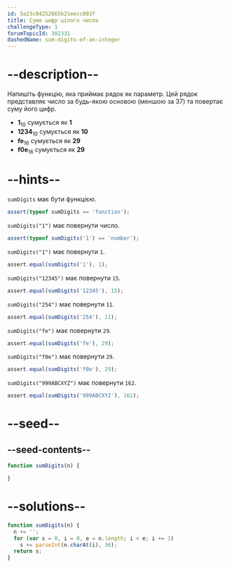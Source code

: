 ```yaml
---
id: 5a23c84252665b21eecc803f
title: Cума цифр цілого числа
challengeType: 1
forumTopicId: 302331
dashedName: sum-digits-of-an-integer
---
```


# --description--

Напишіть функцію, яка приймає рядок як параметр. Цей рядок представляє число за будь-якою основою (меншою за 37) та повертає суму його цифр.

<ul>
  <li><b>1</b><sub>10</sub> сумується як <b>1</b></li>
  <li><b>1234</b><sub>10</sub> сумується як <b>10</b></li>
  <li><b>fe</b><sub>16</sub> сумується як <b>29</b></li>
  <li><b>f0e</b><sub>16</sub> сумується як <b>29</b></li>
</ul>

# --hints--

`sumDigits` має бути функцією.

```js
assert(typeof sumDigits == 'function');
```

`sumDigits("1")` має повернути число.

```js
assert(typeof sumDigits('1') == 'number');
```

`sumDigits("1")` має повернути `1`.

```js
assert.equal(sumDigits('1'), 1);
```

`sumDigits("12345")` має повернути `15`.

```js
assert.equal(sumDigits('12345'), 15);
```

`sumDigits("254")` має повернути `11`.

```js
assert.equal(sumDigits('254'), 11);
```

`sumDigits("fe")` має повернути `29`.

```js
assert.equal(sumDigits('fe'), 29);
```

`sumDigits("f0e")` має повернути `29`.

```js
assert.equal(sumDigits('f0e'), 29);
```

`sumDigits("999ABCXYZ")` має повернути `162`.

```js
assert.equal(sumDigits('999ABCXYZ'), 162);
```

# --seed--

## --seed-contents--

```js
function sumDigits(n) {

}
```

# --solutions--

```js
function sumDigits(n) {
  n += '';
  for (var s = 0, i = 0, e = n.length; i < e; i += 1)
    s += parseInt(n.charAt(i), 36);
  return s;
}
```
